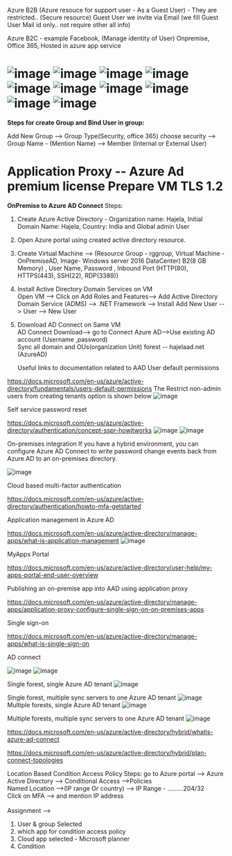 Azure B2B (Azure resouce for support user - As a Guest User) - They are restricted.. (Secure resource)
          Guest User we invite via Email (we fill Guest User Mail id only.. not require other all info)
          
Azure B2C - example Facebook, (Manage identity of User)
Onpremise, Office 365, Hosted in azure app service

![image](https://user-images.githubusercontent.com/43515480/229138369-4afa2f46-f5c1-4c3a-b89c-69152d49d022.png)
![image](https://user-images.githubusercontent.com/43515480/229140703-7e78c287-c13f-4d36-874c-5e099288ba87.png)
![image](https://user-images.githubusercontent.com/43515480/229140997-dba465fb-201d-4c87-b483-8505bd133d25.png)
![image](https://user-images.githubusercontent.com/43515480/229141101-9196f1e3-9380-40e6-b303-a7295c24e61e.png)
![image](https://user-images.githubusercontent.com/43515480/229141161-02094dd2-c77f-4a37-8506-e7827cac435c.png)
![image](https://user-images.githubusercontent.com/43515480/229141749-128a8087-843a-45b9-99e9-b6969d35c0fa.png)
![image](https://user-images.githubusercontent.com/43515480/229142019-0a94ade7-0d67-4619-b622-aaabdc75c25f.png)
![image](https://user-images.githubusercontent.com/43515480/229142198-021eceb9-af09-4613-9305-7fcbb334447a.png)
![image](https://user-images.githubusercontent.com/43515480/229143075-cb939f9a-56c1-43b7-bf4e-74ec8f0f7b4d.png)
![image](https://user-images.githubusercontent.com/43515480/229143152-7ee095c8-e143-4234-b0a3-6b037efd9ad3.png)
===========
<b>Steps for create Group and Bind User in group: </b>

Add New Group --> Group Type(Security, office 365) choose security --> Group Name - (Mention Name) --> Member (Internal or External User)

<b>Application Proxy</b>  -- Azure Ad premium license
Prepare VM TLS 1.2
==============
<b>OnPremise to Azure AD Connect</b>
Steps:
1. Create Azure Active Directory -   Organization name: Hajela, Initial Domain Name: Hajela, Country: India and Global admin User
2. Open Azure portal using created active directory resource.
3. Create Virtual Machine --> (Resource Group - rggroup, Virtual Machine - OnPremiseAD, Image- Windows server 2016 DataCenter) B2(8 GB Memory) , User Name, Password , Inbound Port (HTTP(80), HTTPS(443), SSH(22), RDP(3389)) 

4. Install Active Directory Domain Services on VM <br/>
   Open VM --> Click on Add Roles and Features--> Add Active Directory Domain Service (ADMS) --> .NET Framework --> Install
   Add New User --> User --> New User 
   
5. Download AD Connect on Same VM <br/>
    AD Connect Download--> go to Connect Azure AD-->Use existing AD account (Username ,password) <br/>
    Sync all domain and OUs(organization Unit)
    forest -- hajelaad.net (AzureAD)
    
    
    Useful links to documentation related to AAD
User default permissions

https://docs.microsoft.com/en-us/azure/active-directory/fundamentals/users-default-permissions
The Restrict non-admin users from creating tenants option is shown below
![image](https://user-images.githubusercontent.com/43515480/229164641-3d185c41-520b-4891-be5a-a7078344b18d.png)


Self service password reset

https://docs.microsoft.com/en-us/azure/active-directory/authentication/concept-sspr-howitworks
![image](https://user-images.githubusercontent.com/43515480/229164752-64b9ce43-faee-4d1b-b4cd-032f578e29d7.png)
![image](https://user-images.githubusercontent.com/43515480/229164828-5f6ee80e-2796-4e06-921f-f8420ae4ea2b.png)

On-premises integration
If you have a hybrid environment, you can configure Azure AD Connect to write password change events back from Azure AD to an on-premises directory.

![image](https://user-images.githubusercontent.com/43515480/229164977-2a98101e-ae25-4702-b493-37fc9fbd1c9a.png)


Cloud based multi-factor authentication

https://docs.microsoft.com/en-us/azure/active-directory/authentication/howto-mfa-getstarted



Application management in Azure AD

https://docs.microsoft.com/en-us/azure/active-directory/manage-apps/what-is-application-management
![image](https://user-images.githubusercontent.com/43515480/229165557-f8d32dc0-32e8-4227-8a95-28f118ff09a5.png)

MyApps Portal

https://docs.microsoft.com/en-us/azure/active-directory/user-help/my-apps-portal-end-user-overview

Publishing an on-premise app into AAD using application proxy

https://docs.microsoft.com/en-us/azure/active-directory/manage-apps/application-proxy-configure-single-sign-on-on-premises-apps

Single sign-on

https://docs.microsoft.com/en-us/azure/active-directory/manage-apps/what-is-single-sign-on

AD connect

![image](https://user-images.githubusercontent.com/43515480/229165764-f71b7081-c166-4f30-888a-fb7df8255edb.png)
![image](https://user-images.githubusercontent.com/43515480/229165835-eb6f2d4a-a698-4f77-ba55-90b91376180b.png)

Single forest, single Azure AD tenant
![image](https://user-images.githubusercontent.com/43515480/229165918-04bb66a8-8587-4ef3-809e-bbbfb0282f3d.png)

Single forest, multiple sync servers to one Azure AD tenant
![image](https://user-images.githubusercontent.com/43515480/229166055-be86af73-27a5-48eb-a5fc-bd988e007bf6.png)
Multiple forests, single Azure AD tenant
![image](https://user-images.githubusercontent.com/43515480/229166125-8be17400-4d2e-4d5a-bad0-e539b8edeb5b.png)


Multiple forests, multiple sync servers to one Azure AD tenant
![image](https://user-images.githubusercontent.com/43515480/229166203-8a7e7499-611b-402e-be93-2f393ca98627.png)


https://docs.microsoft.com/en-us/azure/active-directory/hybrid/whatis-azure-ad-connect

https://docs.microsoft.com/en-us/azure/active-directory/hybrid/plan-connect-topologies


<H>Location Based Condition Access Policy </H>
Steps:
go to Azure portal --> Azure Active Directory --> Conditional Access -->Policies <br/>
Named Location -->(IP range Or country) --> IP Range - .........204/32  <br/>
Click on MFA --> and mention IP address <br/>
<br/>
Assignment -->  <br/>
1. User & group Selected <br/>
2. which app for condition access policy  <br/>
3. Cloud app selected - Microsoft planner <br/>
4. Condition
            



  
 
     
   
